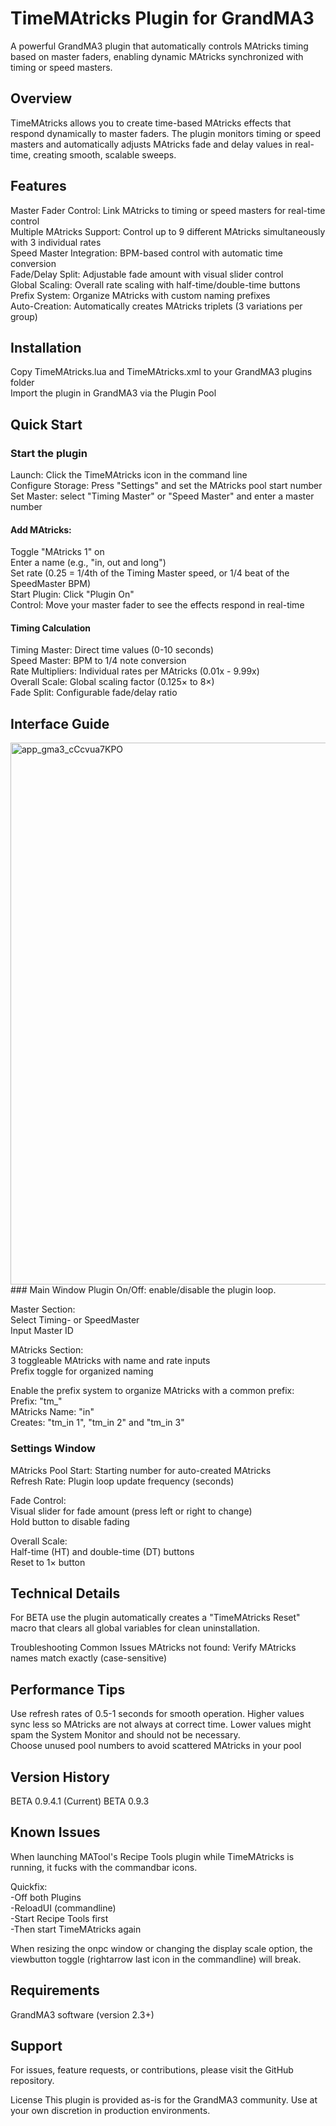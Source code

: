 # TimeMAtricks Plugin for GrandMA3
A powerful GrandMA3 plugin that automatically controls MAtricks timing based on master faders, enabling dynamic MAtricks synchronized with timing or speed masters.  

## Overview
TimeMAtricks allows you to create time-based MAtricks effects that respond dynamically to master faders. The plugin monitors timing or speed masters and automatically adjusts MAtricks fade and delay values in real-time, creating smooth, scalable sweeps.  

## Features
Master Fader Control: Link MAtricks to timing or speed masters for real-time control  
Multiple MAtricks Support: Control up to 9 different MAtricks simultaneously with 3 individual rates  
Speed Master Integration: BPM-based control with automatic time conversion  
Fade/Delay Split: Adjustable fade amount with visual slider control  
Global Scaling: Overall rate scaling with half-time/double-time buttons  
Prefix System: Organize MAtricks with custom naming prefixes  
Auto-Creation: Automatically creates MAtricks triplets (3 variations per group)  

## Installation
Copy TimeMAtricks.lua and TimeMAtricks.xml to your GrandMA3 plugins folder  
Import the plugin in GrandMA3 via the Plugin Pool  

## Quick Start
### Start the plugin
Launch: Click the TimeMAtricks icon in the command line  
Configure Storage: Press "Settings" and set the MAtricks pool start number  
Set Master: select "Timing Master" or "Speed Master" and enter a master number   

#### Add MAtricks:  
Toggle "MAtricks 1" on  
Enter a name (e.g., "in, out and long")  
Set rate (0.25 = 1/4th of the Timing Master speed, or 1/4 beat of the SpeedMaster BPM)  
Start Plugin: Click "Plugin On"  
Control: Move your master fader to see the effects respond in real-time  

#### Timing Calculation  
Timing Master: Direct time values (0-10 seconds)  
Speed Master: BPM to 1/4 note conversion  
Rate Multipliers: Individual rates per MAtricks (0.01x - 9.99x)  
Overall Scale: Global scaling factor (0.125× to 8×)  
Fade Split: Configurable fade/delay ratio  

## Interface Guide
  <img width="679" height="867" alt="app_gma3_cCcvua7KPO" src="https://github.com/user-attachments/assets/dbd40ced-c871-4e46-8400-3e044a8350d8" />
### Main Window  
Plugin On/Off:  
enable/disable the plugin loop. 

Master Section:  
Select Timing- or SpeedMaster  
Input Master ID

MAtricks Section:  
3 toggleable MAtricks with name and rate inputs  
Prefix toggle for organized naming  

Enable the prefix system to organize MAtricks with a common prefix:  
Prefix: "tm_"  
MAtricks Name: "in"  
Creates: "tm_in 1", "tm_in 2" and "tm_in 3"  

### Settings Window  
MAtricks Pool Start: Starting number for auto-created MAtricks  
Refresh Rate: Plugin loop update frequency (seconds)  


Fade Control:  
Visual slider for fade amount (press left or right to change)  
Hold button to disable fading  

Overall Scale:  
Half-time (HT) and double-time (DT) buttons  
Reset to 1× button  


## Technical Details

For BETA use the plugin automatically creates a "TimeMAtricks Reset" macro that clears all global variables for clean uninstallation.

Troubleshooting
Common Issues
MAtricks not found: Verify MAtricks names match exactly (case-sensitive)

## Performance Tips
Use refresh rates of 0.5-1 seconds for smooth operation. Higher values sync less so MAtricks are not always at correct time. Lower values might spam the System Monitor and should not be necessary.  
Choose unused pool numbers to avoid scattered MAtricks in your pool  

## Version History
BETA 0.9.4.1 (Current)
BETA 0.9.3  

## Known Issues
When launching MATool's Recipe Tools plugin while TimeMAtricks is running, it fucks with the commandbar icons.  

Quickfix:  
-Off both Plugins  
-ReloadUI (commandline)  
-Start Recipe Tools first  
-Then start TimeMAtricks again  

When resizing the onpc window or changing the display scale option, the viewbutton toggle (rightarrow last icon in the commandline) will break.  

## Requirements
GrandMA3 software (version 2.3+)  

## Support
For issues, feature requests, or contributions, please visit the GitHub repository.  

License
This plugin is provided as-is for the GrandMA3 community. Use at your own discretion in production environments.  
